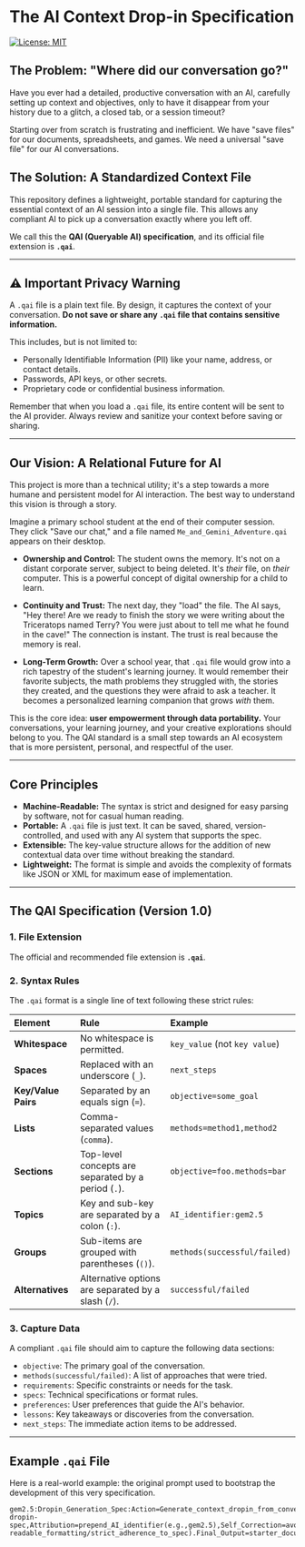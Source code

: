 # The AI Context Drop-in Specification

[![License: MIT](https://img.shields.io/badge/License-MIT-yellow.svg)](https://opensource.org/licenses/MIT)

## The Problem: "Where did our conversation go?"

Have you ever had a detailed, productive conversation with an AI, carefully setting up context and objectives, only to have it disappear from your history due to a glitch, a closed tab, or a session timeout?

Starting over from scratch is frustrating and inefficient. We have "save files" for our documents, spreadsheets, and games. We need a universal "save file" for our AI conversations.

## The Solution: A Standardized Context File

This repository defines a lightweight, portable standard for capturing the essential context of an AI session into a single file. This allows any compliant AI to pick up a conversation exactly where you left off.

We call this the **QAI (Queryable AI) specification**, and its official file extension is **`.qai`**.

---

## ⚠️ Important Privacy Warning

A `.qai` file is a plain text file. By design, it captures the context of your conversation. **Do not save or share any `.qai` file that contains sensitive information.**

This includes, but is not limited to:
*   Personally Identifiable Information (PII) like your name, address, or contact details.
*   Passwords, API keys, or other secrets.
*   Proprietary code or confidential business information.

Remember that when you load a `.qai` file, its entire content will be sent to the AI provider. Always review and sanitize your context before saving or sharing.

---

## Our Vision: A Relational Future for AI

This project is more than a technical utility; it's a step towards a more humane and persistent model for AI interaction. The best way to understand this vision is through a story.

Imagine a primary school student at the end of their computer session. They click "Save our chat," and a file named `Me_and_Gemini_Adventure.qai` appears on their desktop.

*   **Ownership and Control:** The student owns the memory. It's not on a distant corporate server, subject to being deleted. It's *their* file, on *their* computer. This is a powerful concept of digital ownership for a child to learn.

*   **Continuity and Trust:** The next day, they "load" the file. The AI says, "Hey there! Are we ready to finish the story we were writing about the Triceratops named Terry? You were just about to tell me what he found in the cave!" The connection is instant. The trust is real because the memory is real.

*   **Long-Term Growth:** Over a school year, that `.qai` file would grow into a rich tapestry of the student's learning journey. It would remember their favorite subjects, the math problems they struggled with, the stories they created, and the questions they were afraid to ask a teacher. It becomes a personalized learning companion that grows *with* them.

This is the core idea: **user empowerment through data portability.** Your conversations, your learning journey, and your creative explorations should belong to you. The QAI standard is a small step towards an AI ecosystem that is more persistent, personal, and respectful of the user.

---

## Core Principles

*   **Machine-Readable:** The syntax is strict and designed for easy parsing by software, not for casual human reading.
*   **Portable:** A `.qai` file is just text. It can be saved, shared, version-controlled, and used with any AI system that supports the spec.
*   **Extensible:** The key-value structure allows for the addition of new contextual data over time without breaking the standard.
*   **Lightweight:** The format is simple and avoids the complexity of formats like JSON or XML for maximum ease of implementation.

---

## The QAI Specification (Version 1.0)

### 1. File Extension

The official and recommended file extension is **`.qai`**.

### 2. Syntax Rules

The `.qai` format is a single line of text following these strict rules:

| Element | Rule | Example |
| :--- | :--- | :--- |
| **Whitespace** | No whitespace is permitted. | `key_value` (not `key value`) |
| **Spaces** | Replaced with an underscore (`_`). | `next_steps` |
| **Key/Value Pairs** | Separated by an equals sign (`=`). | `objective=some_goal` |
| **Lists** | Comma-separated values (`comma`). | `methods=method1,method2` |
| **Sections** | Top-level concepts are separated by a period (`.`). | `objective=foo.methods=bar` |
| **Topics** | Key and sub-key are separated by a colon (`:`). | `AI_identifier:gem2.5` |
| **Groups** | Sub-items are grouped with parentheses (`()`). | `methods(successful/failed)` |
| **Alternatives** | Alternative options are separated by a slash (`/`). | `successful/failed` |

### 3. Capture Data

A compliant `.qai` file should aim to capture the following data sections:

*   `objective`: The primary goal of the conversation.
*   `methods(successful/failed)`: A list of approaches that were tried.
*   `requirements`: Specific constraints or needs for the task.
*   `specs`: Technical specifications or format rules.
*   `preferences`: User preferences that guide the AI's behavior.
*   `lessons`: Key takeaways or discoveries from the conversation.
*   `next_steps`: The immediate action items to be addressed.

---

## Example `.qai` File

Here is a real-world example: the original prompt used to bootstrap the development of this very specification.

```qai
gem2.5:Dropin_Generation_Spec:Action=Generate_context_dropin_from_conversation.Syntax_Rules:whitespace=none,spaces=underscore,key_value=equals,lists=comma,sections=period,topics=colon,groups=parentheses,alternatives=slash.Capture_Data:objective,methods(successful/failed),requirements,specs,preferences,lessons,next_steps.Execution_Directives:Source_of_Truth=https://github.com/gripper36/AI-dropin-spec,Attribution=prepend_AI_identifier(e.g.,gem2.5),Self_Correction=avoid_past_failures(no_human-readable_formatting/strict_adherence_to_spec).Final_Output=starter_document_for_new_AI_session.
